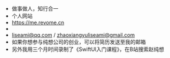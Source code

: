 - 做事做人，知行合一
- 个人网站
- https://me.revome.cn
- 
- liseami@qq.com / zhaoxiangyuliseami@gmail.com
- 如果你想参与纯想公司的创业，可以将简历发送至我的邮箱
- 另外我用三个月时间录制了《SwiftUI入门课程》，在B站搜索赵纯想
<!--
liseami/liseami is a ✨ special ✨ repository because its `README.md` (this file) appears on your GitHub profile.
You can click the Preview link to take a look at your changes.
--->

